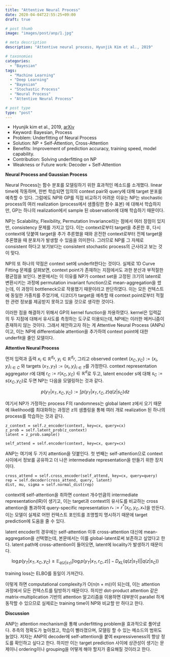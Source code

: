 ```yaml
---
title: "Attentive Neural Process"
date: 2020-04-04T22:55:25+09:00
draft: true

# post thumb
image: "images/post/anp/1.jpg"

# meta description
description: "Attentive neural process, Hyunjik Kim et al., 2019"

# taxonomies
categories:
  - "Bayesian"
tags:
  - "Machine Learning"
  - "Deep Learning"
  - "Bayesian"
  - "Stochastic Process"
  - "Neural Process"
  - "Attentive Neural Process"

# post type
type: "post"
---
```


- Hyunjik kim et al., 2019, [arXiv](https://arxiv.org/abs/1901.05761)
- Keyword: Bayesian, Process
- Problem: Underfitting of Neural Process
- Solution: NP + Self-Attention, Cross-Attention
- Benefits: Improvement of prediction accuracy, training speed, model capability.
- Contribution: Solving underfitting on NP
- Weakness or Future work: Decoder + Self-Attention

**Neural Process and Gaussian Process**

Neural Process는 함수 분포를 모델링하기 위한 효과적인 메소드를 소개했다. linear time에 작동하며, 한번 학습되면 임의의 context pair와 query에 대해 target 분포를 예측할 수 있다. 그럼에도 NP와 GP를 직접 비교하기 어려운 이유는 NP는 stochastic process의 여러 realization (process에서 샘플링한 함수 표본) 에 대해서 학습하지만, GP는 하나의 realization에서 sample 된 observation에 대해 학습하기 때문이다.

NP는 Scalability, Flexibility, Permutation Invariance라는 점에서 여러 장점이 있지만, consistency 문제를 가지고 있다. 이는 context로부터 target을 추론한 후, 다시 context에 덧붙여 target을 추가 추론했을 때와 온전한 context로부터 전체 target을 추론했을 때 분포차가 발생할 수 있음을 의미한다. 그러므로 NP를 그 자체로 consistent 하다고 보기보다는 consistent stochastic process의 근사라고 보는 것이 맞다.

NP의 또 하나의 약점은 context set에 underfit한다는 것이다. 실제로 1D Curve Fitting 문제를 살펴보면, context point가 존재하는 지점에서도 과한 분산과 부적절한 평균점을 보인다. 본문에서는 이 이유를 NP가 context set을 고정된 크기의 latent로 변환시키는 과정에 permutation invariant function으로 mean-aggregation을 썼는데, 이 과정이 bottleneck으로 작용했기 때문이라고 판단하였다. 이는 모든 컨텍스트에 동일한 가중치를 주었기에, 디코더가 target을 예측할 때 context point로부터 적절한 관련 정보를 제공받지 못하고 있을 것으로 생각한 것이다.

이러한 점을 해결하기 위해서 GP의 kernel function을 차용하였다. kernel은 입력값의 두 지점에 대해서 유사도를 측정하는 도구로 이용되는데, NP에는 이러한 메커니즘이 존재하지 않는 것이다. 그래서 제안하고자 하는 게 Attentive Neural Process (ANPs)이고, 이는 NP에 differentiable attention을 추가하여 context point에 대한 underfit을 줄인 모델이다.

**Attentive Neural Process**

먼저 입력과 출력 $x_i \in \mathbb R^{d_x}, \ y_i \in \mathbb R^{d_y}$, 그리고 observed context $(x_C, y_C) := (x_i, y_i)_ {i \in C}$ 와 targets $(x_T, y_T) := (x_i, y_i)_{i \in T}$를 가정한다. context representation aggregator r에 대해 $r_C := r(x_C, y_C) \in \mathbb R^d$로 두고, latent encoder s에 대해 $s_C := s(x_C, y_C)$로 두면 NP는 다음을 모델링하는 것과 같다. 

$$p(y_T | x_T, x_C, y_C) := \int p(y_T | x_T, r_C, z)q(z | s_C)dz$$

여기서 NP가 가정하는 process F의 randomness는 global latent z에서 오기 때문에 likelihood를 최대화하는 과정은 z의 샘플링을 통해 여러 개로 realization 된 하나의 process를 학습하는 것과 같다.

```
z_context = self.z_encoder(context, key=cx, query=cx)
z_prob = self.latent_prob(z_context)
latent = z_prob.sample()

self_attend = self.encoder(context, key=cx, query=cx)
```

ANP는 여기에 두 가지 attention을 덧붙인다. 첫 번째는 self-attention으로 context 사이에서 정보를 공유하고 더 나은 intermediate representation을 만들기 위한 장치이다.

```
cross_attend = self.cross_encoder(self_attend, key=cx, query=query)
rep = self.decoder(cross_attend, query, latent)
dist, mu, sigma = self.normal_dist(rep)
```

context에 self-attention을 취하면 context 개수만큼의 intermediate representation(IR)이 생기고, 이는 target과 context의 유사도를 비교하는 cross attention을 통과하여 query-specific representation $r_* := r^*(x_C, y_C, x_*)$을 만든다. 이는 모델이 실제로 어떤 컨텍스트 포인트를 조명할지 명시하기 때문에 target prediction에 도움을 줄 수 있다.

latent encoder의 경우에는 self-attention 이후 cross-attention 대신에 mean-aggregation을 선택했는데, 본문에서는 이를 global-latent로써 보존하고 싶었다고 한다. latent path에 cross-attention이 들어오면, latent에 locality가 발생하기 때문이다.

$$\log p(y_T | x_T, x_C, y_C) \ge \mathbb E_{q(z | s_T)} \left[ \log p(y_T | x_T, r_C, z) \right] - D_{KL}(q(z | s_T) || q(z | s_C))$$

training loss는 ELBO를 동일이 가져간다.

이렇게 하면 computational complexity가 O(n(n + m))이 되는데, 이는 attention 과정에서 모든 컨텍스트를 탐방하기 때문이다. 하지만 dot-product attention 같은 matrix-multiplication 기반의 attention 알고리즘을 이용하면 대부분이 parallel 하게 동작할 수 있으므로 실제로는 training time이 NP와 비교할 만 하다고 한다.

**Discussion**

ANP는 attention mechanism을 통해 underfitting problem을 효과적으로 풀어냈다. 추측의 정확도가 높아졌고, 학습이 빨라졌으며, 모델링 할 수 있는 메소드의 범위도 늘었다. 저자는 ANP의 decoder에 self-attention을 붙여 expressiveness의 향상 정도를 확인하고 싶다고 한다. 하지만 이는 target prediction 사이에 상관성이 생기는 문제이니 ordering이나 grouping을 어떻게 해야 할지가 중요해질 것이라고 한다.
